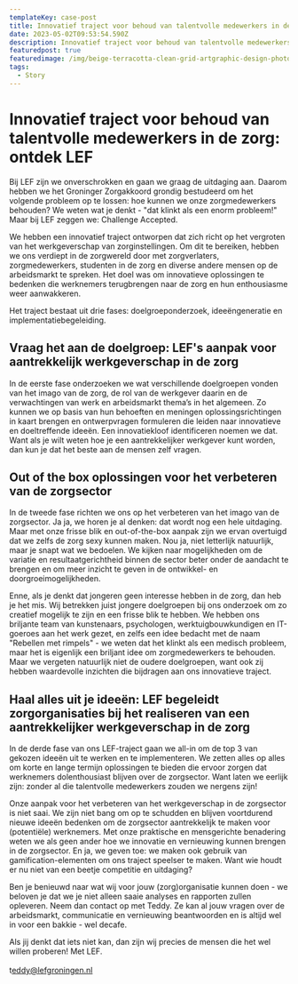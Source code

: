 ```yaml
---
templateKey: case-post
title: Innovatief traject voor behoud van talentvolle medewerkers in de zorg
date: 2023-05-02T09:53:54.590Z
description: Innovatief traject voor behoud van talentvolle medewerkers in de zorg
featuredpost: true
featuredimage: /img/beige-terracotta-clean-grid-artgraphic-design-photo-collage.png
tags:
  - Story
---
```

# Innovatief traject voor behoud van talentvolle medewerkers in de zorg: ontdek LEF

Bij LEF zijn we onverschrokken en gaan we graag de uitdaging aan. Daarom hebben we het Groninger Zorgakkoord grondig bestudeerd om het volgende probleem op te lossen: hoe kunnen we onze zorgmedewerkers behouden? We weten wat je denkt - "dat klinkt als een enorm probleem!" Maar bij LEF zeggen we: Challenge Accepted.

We hebben een innovatief traject ontworpen dat zich richt op het vergroten van het werkgeverschap van zorginstellingen. Om dit te bereiken, hebben we ons verdiept in de zorgwereld door met zorgverlaters, zorgmedewerkers, studenten in de zorg en diverse andere mensen op de arbeidsmarkt te spreken. Het doel was om innovatieve oplossingen te bedenken die werknemers terugbrengen naar de zorg en hun enthousiasme weer aanwakkeren.

Het traject bestaat uit drie fases: doelgroeponderzoek, ideeëngeneratie en implementatiebegeleiding.

## Vraag het aan de doelgroep: LEF's aanpak voor aantrekkelijk werkgeverschap in de zorg

In de eerste fase onderzoeken we wat verschillende doelgroepen vonden van het imago van de zorg, de rol van de werkgever daarin en de verwachtingen van werk en arbeidsmarkt thema’s in het algemeen. Zo kunnen we op basis van hun behoeften en meningen oplossingsrichtingen in kaart brengen en ontwerpvragen formuleren die leiden naar innovatieve en doeltreffende ideeën. Een innovatiekloof identificeren noemen we dat. Want als je wilt weten hoe je een aantrekkelijker werkgever kunt worden, dan kun je dat het beste aan de mensen zelf vragen. 

## Out of the box oplossingen voor het verbeteren van de zorgsector

In de tweede fase richten we ons op het verbeteren van het imago van de zorgsector. Ja ja, we horen je al denken: dat wordt nog een hele uitdaging. Maar met onze frisse blik en out-of-the-box aanpak zijn we ervan overtuigd dat we zelfs de zorg sexy kunnen maken. Nou ja, niet letterlijk natuurlijk, maar je snapt wat we bedoelen. We kijken naar mogelijkheden om de variatie en resultaatgerichtheid binnen de sector beter onder de aandacht te brengen en om meer inzicht te geven in de ontwikkel- en doorgroeimogelijkheden.

Enne, als je denkt dat jongeren geen interesse hebben in de zorg, dan heb je het mis. Wij betrekken juist jongere doelgroepen bij ons onderzoek om zo creatief mogelijk te zijn en een frisse blik te hebben. We hebben ons briljante team van kunstenaars, psychologen, werktuigbouwkundigen en IT-goeroes aan het werk gezet, en zelfs een idee bedacht met de naam "Rebellen met rimpels" - we weten dat het klinkt als een medisch probleem, maar het is eigenlijk een briljant idee om zorgmedewerkers te behouden. Maar we vergeten natuurlijk niet de oudere doelgroepen, want ook zij hebben waardevolle inzichten die bijdragen aan ons innovatieve traject. 

## Haal alles uit je ideeën: LEF begeleidt zorgorganisaties bij het realiseren van een aantrekkelijker werkgeverschap in de zorg

In de derde fase van ons LEF-traject gaan we all-in om de top 3 van gekozen ideeën uit te werken en te implementeren. We zetten alles op alles om korte en lange termijn oplossingen te bieden die ervoor zorgen dat werknemers dolenthousiast blijven over de zorgsector. Want laten we eerlijk zijn: zonder al die talentvolle medewerkers zouden we nergens zijn!

Onze aanpak voor het verbeteren van het werkgeverschap in de zorgsector is niet saai. We zijn niet bang om op te schudden en blijven voortdurend nieuwe ideeën bedenken om de zorgsector aantrekkelijk te maken voor (potentiële) werknemers. Met onze praktische en mensgerichte benadering weten we als geen ander hoe we innovatie en vernieuwing kunnen brengen in de zorgsector. En ja, we geven toe: we maken ook gebruik van gamification-elementen om ons traject speelser te maken. Want wie houdt er nu niet van een beetje competitie en uitdaging?

Ben je benieuwd naar wat wij voor jouw (zorg)organisatie kunnen doen - we beloven je dat we je niet alleen saaie analyses en rapporten zullen opleveren. Neem dan contact op met Teddy. Ze kan al jouw vragen over de arbeidsmarkt, communicatie en vernieuwing beantwoorden en is altijd wel in voor een bakkie - wel decafe.

Als jij denkt dat iets niet kan, dan zijn wij precies de mensen die het wel willen proberen! Met LEF.\
\
t﻿eddy@lefgroningen.nl